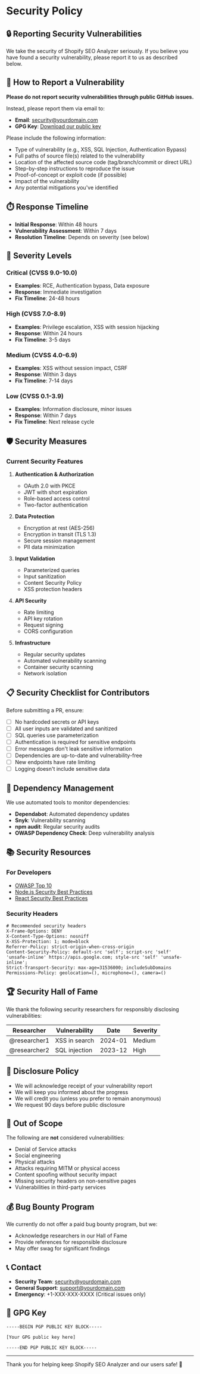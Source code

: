 # Security Policy

## 🔒 Reporting Security Vulnerabilities

We take the security of Shopify SEO Analyzer seriously. If you believe you have found a security vulnerability, please report it to us as described below.

## 📧 How to Report a Vulnerability

**Please do not report security vulnerabilities through public GitHub issues.**

Instead, please report them via email to:
- **Email**: security@yourdomain.com
- **GPG Key**: [Download our public key](https://yourdomain.com/security-pgp-key.asc)

Please include the following information:

- Type of vulnerability (e.g., XSS, SQL Injection, Authentication Bypass)
- Full paths of source file(s) related to the vulnerability
- Location of the affected source code (tag/branch/commit or direct URL)
- Step-by-step instructions to reproduce the issue
- Proof-of-concept or exploit code (if possible)
- Impact of the vulnerability
- Any potential mitigations you've identified

## ⏱️ Response Timeline

- **Initial Response**: Within 48 hours
- **Vulnerability Assessment**: Within 7 days
- **Resolution Timeline**: Depends on severity (see below)

## 🚨 Severity Levels

### Critical (CVSS 9.0-10.0)
- **Examples**: RCE, Authentication bypass, Data exposure
- **Response**: Immediate investigation
- **Fix Timeline**: 24-48 hours

### High (CVSS 7.0-8.9)
- **Examples**: Privilege escalation, XSS with session hijacking
- **Response**: Within 24 hours
- **Fix Timeline**: 3-5 days

### Medium (CVSS 4.0-6.9)
- **Examples**: XSS without session impact, CSRF
- **Response**: Within 3 days
- **Fix Timeline**: 7-14 days

### Low (CVSS 0.1-3.9)
- **Examples**: Information disclosure, minor issues
- **Response**: Within 7 days
- **Fix Timeline**: Next release cycle

## 🛡️ Security Measures

### Current Security Features

1. **Authentication & Authorization**
   - OAuth 2.0 with PKCE
   - JWT with short expiration
   - Role-based access control
   - Two-factor authentication

2. **Data Protection**
   - Encryption at rest (AES-256)
   - Encryption in transit (TLS 1.3)
   - Secure session management
   - PII data minimization

3. **Input Validation**
   - Parameterized queries
   - Input sanitization
   - Content Security Policy
   - XSS protection headers

4. **API Security**
   - Rate limiting
   - API key rotation
   - Request signing
   - CORS configuration

5. **Infrastructure**
   - Regular security updates
   - Automated vulnerability scanning
   - Container security scanning
   - Network isolation

## 📋 Security Checklist for Contributors

Before submitting a PR, ensure:

- [ ] No hardcoded secrets or API keys
- [ ] All user inputs are validated and sanitized
- [ ] SQL queries use parameterization
- [ ] Authentication is required for sensitive endpoints
- [ ] Error messages don't leak sensitive information
- [ ] Dependencies are up-to-date and vulnerability-free
- [ ] New endpoints have rate limiting
- [ ] Logging doesn't include sensitive data

## 🔄 Dependency Management

We use automated tools to monitor dependencies:

- **Dependabot**: Automated dependency updates
- **Snyk**: Vulnerability scanning
- **npm audit**: Regular security audits
- **OWASP Dependency Check**: Deep vulnerability analysis

## 📚 Security Resources

### For Developers
- [OWASP Top 10](https://owasp.org/www-project-top-ten/)
- [Node.js Security Best Practices](https://nodejs.org/en/docs/guides/security/)
- [React Security Best Practices](https://reactjs.org/docs/security.html)

### Security Headers
```nginx
# Recommended security headers
X-Frame-Options: DENY
X-Content-Type-Options: nosniff
X-XSS-Protection: 1; mode=block
Referrer-Policy: strict-origin-when-cross-origin
Content-Security-Policy: default-src 'self'; script-src 'self' 'unsafe-inline' https://apis.google.com; style-src 'self' 'unsafe-inline';
Strict-Transport-Security: max-age=31536000; includeSubDomains
Permissions-Policy: geolocation=(), microphone=(), camera=()
```

## 🏆 Security Hall of Fame

We thank the following security researchers for responsibly disclosing vulnerabilities:

| Researcher | Vulnerability | Date | Severity |
|------------|---------------|------|----------|
| @researcher1 | XSS in search | 2024-01 | Medium |
| @researcher2 | SQL injection | 2023-12 | High |

## 📜 Disclosure Policy

- We will acknowledge receipt of your vulnerability report
- We will keep you informed about the progress
- We will credit you (unless you prefer to remain anonymous)
- We request 90 days before public disclosure

## 🚫 Out of Scope

The following are **not** considered vulnerabilities:

- Denial of Service attacks
- Social engineering
- Physical attacks
- Attacks requiring MITM or physical access
- Content spoofing without security impact
- Missing security headers on non-sensitive pages
- Vulnerabilities in third-party services

## 💰 Bug Bounty Program

We currently do not offer a paid bug bounty program, but we:
- Acknowledge researchers in our Hall of Fame
- Provide references for responsible disclosure
- May offer swag for significant findings

## 📞 Contact

- **Security Team**: security@yourdomain.com
- **General Support**: support@yourdomain.com
- **Emergency**: +1-XXX-XXX-XXXX (Critical issues only)

## 🔐 GPG Key

```
-----BEGIN PGP PUBLIC KEY BLOCK-----

[Your GPG public key here]

-----END PGP PUBLIC KEY BLOCK-----
```

---

Thank you for helping keep Shopify SEO Analyzer and our users safe! 🙏